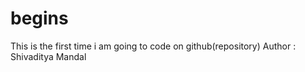 # begins
This is the first time i am going to code on github(repository)
Author : Shivaditya Mandal 
